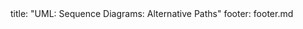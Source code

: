 <frontmatter>
title: "UML: Sequence Diagrams: Alternative Paths"
footer: footer.md
</frontmatter>

<include src="navbar.md" boilerplate />

<include src="unit-inPage-asFlat.md" boilerplate />